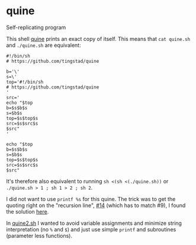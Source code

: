 # quine
Self-replicating program

This shell [quine](https://en.wikipedia.org/wiki/Quine_(computing)) prints an exact copy of itself. This means that `cat quine.sh` and `./quine.sh` are equivalent:

```shell
#!/bin/sh
# https://github.com/tingstad/quine

b='\'
s=\'
top='#!/bin/sh
# https://github.com/tingstad/quine
'
src='
echo "$top
b=$s$b$s
s=$b$s
top=$s$top$s
src=$s$src$s
$src"
'

echo "$top
b=$s$b$s
s=$b$s
top=$s$top$s
src=$s$src$s
$src"

```

It's therefore also equivalent to running `sh <(sh <(./quine.sh))` or `./quine.sh > 1 ; sh 1 > 2 ; sh 2`.

I did not want to use `printf %s` for this quine. The trick was to get the quoting right on the "recursion line", [#14](https://github.com/tingstad/quine/blob/7b65d19f5f9834433b14cd13a540b89acd9d44e7/quine.sh#L14) (which has to match #9), I found the solution [here](http://c2.com/wiki/remodel/?QuineProgram).

In [quine2.sh](https://github.com/tingstad/quine/blob/main/quine2.sh) I wanted to avoid variable assignments and minimize string interpretation (no `%` and `$`) and just use simple `printf` and subroutines (parameter less functions).

